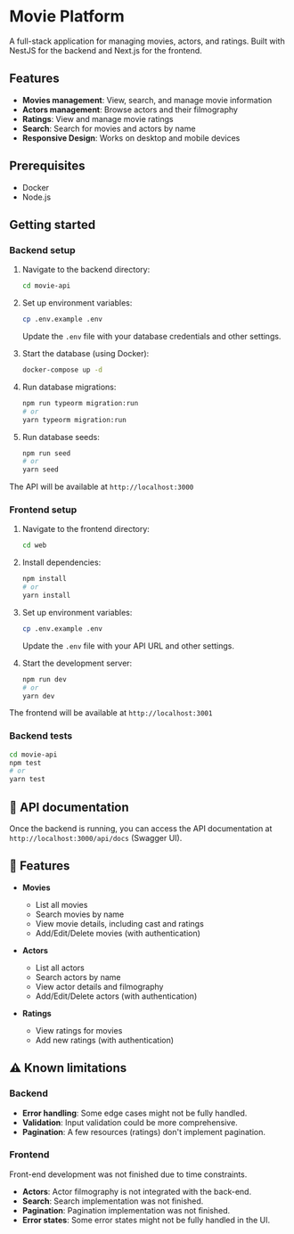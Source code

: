 # Movie Platform

A full-stack application for managing movies, actors, and ratings. Built with NestJS for the backend and Next.js for the frontend.

## Features

- **Movies management**: View, search, and manage movie information
- **Actors management**: Browse actors and their filmography
- **Ratings**: View and manage movie ratings
- **Search**: Search for movies and actors by name
- **Responsive Design**: Works on desktop and mobile devices

## Prerequisites

- Docker
- Node.js

## Getting started

### Backend setup

1. Navigate to the backend directory:

   ```bash
   cd movie-api
   ```

2. Set up environment variables:

   ```bash
   cp .env.example .env
   ```

   Update the `.env` file with your database credentials and other settings.

3. Start the database (using Docker):

   ```bash
   docker-compose up -d
   ```

4. Run database migrations:

   ```bash
   npm run typeorm migration:run
   # or
   yarn typeorm migration:run
   ```

5. Run database seeds:

   ```bash
   npm run seed
   # or
   yarn seed
   ```

The API will be available at `http://localhost:3000`

### Frontend setup

1. Navigate to the frontend directory:

   ```bash
   cd web
   ```

2. Install dependencies:

   ```bash
   npm install
   # or
   yarn install
   ```

3. Set up environment variables:

   ```bash
   cp .env.example .env
   ```

   Update the `.env` file with your API URL and other settings.

4. Start the development server:

   ```bash
   npm run dev
   # or
   yarn dev
   ```

The frontend will be available at `http://localhost:3001`

### Backend tests

```bash
cd movie-api
npm test
# or
yarn test
```

## 🔧 API documentation

Once the backend is running, you can access the API documentation at `http://localhost:3000/api/docs` (Swagger UI).

## 📱 Features

- **Movies**
  - List all movies
  - Search movies by name
  - View movie details, including cast and ratings
  - Add/Edit/Delete movies (with authentication)

- **Actors**
  - List all actors
  - Search actors by name
  - View actor details and filmography
  - Add/Edit/Delete actors (with authentication)

- **Ratings**
  - View ratings for movies
  - Add new ratings (with authentication)

## ⚠️ Known limitations

### Backend

- **Error handling**: Some edge cases might not be fully handled.
- **Validation**: Input validation could be more comprehensive.
- **Pagination**: A few resources (ratings) don't implement pagination.

### Frontend

Front-end development was not finished due to time constraints.

- **Actors**: Actor filmography is not integrated with the back-end.
- **Search**: Search implementation was not finished.
- **Pagination**: Pagination implementation was not finished.
- **Error states**: Some error states might not be fully handled in the UI.
